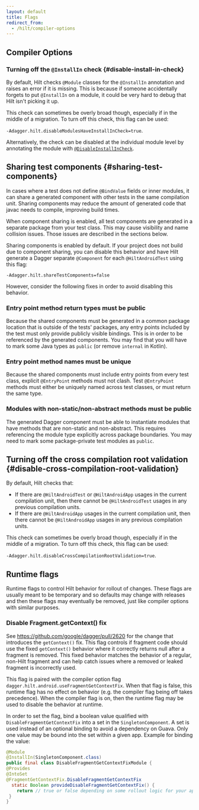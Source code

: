 ```yaml
---
layout: default
title: Flags
redirect_from:
  - /hilt/compiler-options
---
```


## Compiler Options

### Turning off the `@InstallIn` check {#disable-install-in-check}

By default, Hilt checks `@Module` classes for the `@InstallIn` annotation and
raises an error if it is missing. This is because if someone accidentally
forgets to put `@InstallIn` on a module, it could be very hard to debug that
Hilt isn't picking it up.

This check can sometimes be overly broad though, especially if in the middle of
a migration. To turn off this check, this flag can be used:

`-Adagger.hilt.disableModulesHaveInstallInCheck=true`.

Alternatively, the check can be disabled at the individual module level by
annotating the module with
[`@DisableInstallInCheck`](https://dagger.dev/api/latest/dagger/hilt/migration/DisableInstallInCheck.html).

## Sharing test components {#sharing-test-components}

In cases where a test does not define `@BindValue` fields or inner modules, it
can share a generated component with other tests in the same compilation unit.
Sharing components may reduce the amount of generated code that javac needs to
compile, improving build times.

When component sharing is enabled, all test components are generated in a
separate package from your test class. This may cause visibility and name
collision issues. Those issues are described in the sections below.

Sharing components is enabled by default. If your project does not build due to
component sharing, you can disable this behavior and have Hilt generate a Dagger
separate `@Component` for each `@HiltAndroidTest` using this flag:

`-Adagger.hilt.shareTestComponents=false`

However, consider the following fixes in order to avoid disabling this behavior.

### Entry point method return types must be public

Because the shared components must be generated in a common package location
that is outside of the tests' packages, any entry points included by the test
must only provide publicly visible bindings. This is in order to be referenced
by the generated components. You may find that you will have to mark some Java
types as `public` (or remove `internal` in Kotlin).

### Entry point method names must be unique

Because the shared components must include entry points from every test class,
explicit `@EntryPoint` methods must not clash. Test `@EntryPoint` methods must
either be uniquely named across test classes, or must return the same type.

### Modules with non-static/non-abstract methods must be public

The generated Dagger component must be able to instantiate modules that have
methods that are non-static and non-abstract. This requires referencing the
module type explicitly across package boundaries. You may need to mark some
package-private test modules as `public`.

## Turning off the cross compilation root validation {#disable-cross-compilation-root-validation}

By default, Hilt checks that:

  * If there are `@HiltAndroidTest` or `@HiltAndroidApp` usages in the current
    compilation unit, then there cannot be `@HiltAndroidTest` usages in any
    previous compilation units.
  * If there are `@HiltAndroidApp` usages in the current compilation unit, then
    there cannot be `@HiltAndroidApp` usages in any previous compilation units.

This check can sometimes be overly broad though, especially if in the middle of
a migration. To turn off this check, this flag can be used:

`-Adagger.hilt.disableCrossCompilationRootValidation=true`.

## Runtime flags

Runtime flags to control Hilt behavior for rollout of changes. These flags are
usually meant to be temporary and so defaults may change with releases and then
these flags may eventually be removed, just like compiler options with similar
purposes.

### Disable Fragment.getContext() fix

See https://github.com/google/dagger/pull/2620 for the change that introduces
the `getContext()` fix. This flag controls if fragment code should use the fixed
`getContext()` behavior where it correctly returns null after a fragment is
removed. This fixed behavior matches the behavior of a regular, non-Hilt
fragment and can help catch issues where a removed or leaked fragment is
incorrectly used.

This flag is paired with the compiler option flag
`dagger.hilt.android.useFragmentGetContextFix`. When that flag is false, this
runtime flag has no effect on behavior (e.g. the compiler flag being off takes
precedence). When the compiler flag is on, then the runtime flag may be used to
disable the behavior at runtime.

In order to set the flag, bind a boolean value qualified with
`DisableFragmentGetContextFix` into a set in the `SingletonComponent`. A set is
used instead of an optional binding to avoid a dependency on Guava. Only one
value may be bound into the set within a given app. Example for binding the
value:

```java
@Module
@InstallIn(SingletonComponent.class)
public final class DisableFragmentGetContextFixModule {
@Provides
@IntoSet
@FragmentGetContextFix.DisableFragmentGetContextFix
  static Boolean provideDisableFragmentGetContextFix() {
    return // true or false depending on some rollout logic for your app
 }
}
```
